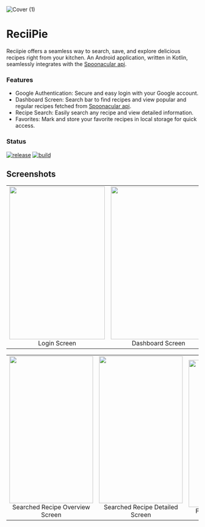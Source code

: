 ![Cover (1)](https://github.com/abhishekkr4747/ReciiPie/assets/117996188/8b2d238f-49dc-4fa3-91c1-c2e9de46e010)
# ReciiPie
Reciipie offers a seamless way to search, save, and explore delicious recipes right from your kitchen. An Android application, written in Kotlin, seamlessly integrates with the [Spoonacular api](https://spoonacular.com/food-api).

### Features
- Google Authentication: Secure and easy login with your Google account.
- Dashboard Screen: Search bar to find recipes and view popular and regular recipes fetched from [Spoonacular api](https://spoonacular.com/food-api).
- Recipe Search: Easily search any recipe and view detailed information.
- Favorites: Mark and store your favorite recipes in local storage for quick access.

### Status
<a href="https://github.com/abhishekkr4747/Reciipie/releases"><img src="https://img.shields.io/github/v/release/Aditya-gupta99/EvoCharge-App" alt="release"/></a>
<a href="https://github.com/abhishekkr4747/Reciipie/actions"><img src="https://img.shields.io/github/checks-status/Aditya-gupta99/EvoCharge-App/master?label=build" alt="build"/></a>

## Screenshots


<center>
    <table>
  <tr>
    <td align="center" valign="center"><img src="https://github.com/abhishekkr4747/Reciipie/assets/117996188/64ea5168-bbc4-49cc-a94e-e4d73f687375" width=250 height=400><br><center>Login Screen</center></td>
    <td align="center" valign="center"><img src="https://github.com/abhishekkr4747/Reciipie/assets/117996188/1b1f127f-49e0-42f4-8c3a-a481e2e4ca33" width=250 height=400><br><center>Dashboard Screen</center></td>
    <td align="center" valign="center"><img src="https://github.com/abhishekkr4747/Reciipie/assets/117996188/8f63d2eb-fbf5-46d9-98b6-8882ab3b0a12" width=250 height=400><br><center>Recipe Screen</center></td>
    <td align="center" valign="center"><img src="https://github.com/abhishekkr4747/Reciipie/assets/117996188/ed3467a6-340f-4240-9f9b-abff4c942e81" width=250 height=400><br><center>Search Screen</center></td>
  </tr>

</table>
</center>
<center>
    <table>
  <tr>
    <td align="center" valign="center"><img src="https://github.com/abhishekkr4747/Reciipie/assets/117996188/db27e762-be35-4038-9d3c-ec101db07a1e" width=219.06 height=385><br><center>Searched Recipe Overview Screen</center></td>
    <td align="center" valign="center"><img src="https://github.com/abhishekkr4747/Reciipie/assets/117996188/a8047325-603e-40c8-841c-86a9d73bffef" width=219.06 height=385><br><center>Searched Recipe Detailed Screen</center></td>
    <td align="center" valign="center"><img src="https://github.com/abhishekkr4747/Reciipie/assets/117996188/c80a9846-11a9-48fb-bd22-c321d1e9805b" width=219.06 height=385><br><center>Favourite Recipe Screen</center></td>
    <td align="center" valign="center"><img src="https://github.com/abhishekkr4747/Reciipie/assets/117996188/d6dbe04b-d17f-419c-bf0d-f3887c965d86" width=219.06 height=385><br><center>Favourite Marked Recipe Detailed Screen</center></td>
  </tr>
</table>
</center>
